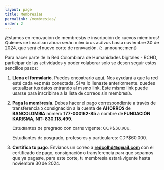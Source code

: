 ```yaml
---
layout: page
title: Membresías
permalink: /membresias/
order: 2
---
```


¡Estamos en renovación de membresías e inscripción de nuevos miembros! Quienes se inscriban ahora serán miembros activos hasta noviembre 30 de 2024, que será el nuevo corte de renovación.
{: .announcement}

Para hacer parte de la Red Colombiana de Humanidades Digitales - RCHD, participar de las actividades y poder colaborar solo se deben seguir estos sencillos pasos:

1.  **Llena el formulario**. Puedes encontrarlo [aquí](https://forms.gle/Rcv1QbbXRZg8fgYP9). Nos ayudará a que la red esté cada vez más conectada. Si ya lo llenaste anteriormente, puedes actualizar tus datos entrando al mismo link. Este mismo link puede usarse para inscribirse a la lista de correos sin membresía.

2. **Paga la membresía**. Debes hacer el pago correspondiente a través de transferencia o consignación a la cuenta de **AHORROS** de **BANCOLOMBIA** número **177-000162-85** a nombre de **FUNDACIÓN KARISMA, NIT: 830.118.499**.

    Estudiantes de pregrado con carné vigente: COP$30.000.

    Estudiantes de posgrado, profesores y particulares: COP$60.000.

3. **Certifica tu pago**. Envíanos un correo a **redcolhd@gmail.com** con el certificado de pago, consignación o transferencia para que sepamos que ya pagaste, para este corte, tu membresía estará vigente hasta noviembre 30 de 2024.
